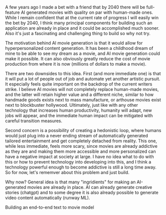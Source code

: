 A few years ago I made a bet with a friend that by 2040 there will be full-feature AI generated movies with quality on par with human-made ones. While I remain confident that at the current rate of progress I will easily win the bet by 2040, I think many principal components for building such an application are already in place and it could be accomplished much sooner. Also it's just a fascinating and challenging thing to build so why not try.


The motivation behind AI movie generation is that it would allow for hyperpersonalized content generation. It has been a childhood dream of mine to be able to see my dream as a movie, and AI movie generation could make it possible. It can also obviously greatly reduce the cost of movie production from where it is now (millions of dollars to make a movie).

There are two downsides to this idea. First (and more immediate one) is that it will put a lot of people out of job and automate yet another artistic pursuit. It especially feels quite important on the backdrop of the current writers strike. I believe AI movies will not completely replace human-made movies, and the latter will retain higher value and a different niche, similar to how handmade goods exists next to mass manufacture, or arthouse movies exist next to blockbuster hollywood. Ultimately, just like with any other technology that increases human productivity, humanity will adapt, new jobs will appear, and the immediate human impact can be mitigated with careful transition measures.

Second concern is a possibility of creating a hedonistic loop, where humans would just plug into a never ending stream of automatically generated tailored entertainment and get completely detached from reality. This one, while less immediate, feels more scary, since movies are already addictive as they are and making them more accessible and more personalized can have a negative impact at society at large. I have no idea what to do with this or how to prevent technology into developing into this, and I think a technology powerful enough to become addictive is still a long time away. So for now, let's rememver about this problem and just build.

Why now? General idea is that many "ingridients" for making an AI-generated movies are already in place. AI can already generate creative stories (chatgpt) and to some degree it is also already possible to generate video content automatically (runway ML).

Building an end-to-end text to movie model